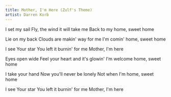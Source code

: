 ```yaml
---
title: Mother, I'm Here (Zulf's Theme)
artist: Darren Korb
---
```


I set my sail
Fly, the wind it will take me
Back to my home, sweet home

Lie on my back
Clouds are makin' way for me
I'm comin' home, sweet home

I see
Your star
You left it burnin' for me
Mother, I'm here

Eyes open wide
Feel your heart and it's glowin'
I'm welcome home, sweet home

I take your hand
Now you'll never be lonely
Not when I'm home, sweet home

I see
Your star
You left it burnin' for me
Mother, I'm here